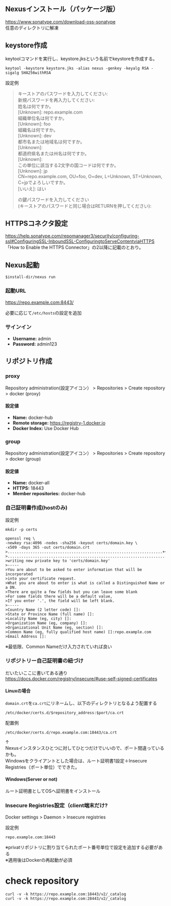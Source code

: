## Nexusインストール（パッケージ版）
https://www.sonatype.com/download-oss-sonatype  
任意のディレクトリに解凍

## keystore作成
keytoolコマンドを実行し、keystore.jksという名前でkeystoreを作成する。
```
keytool -keystore keystore.jks -alias nexus -genkey -keyalg RSA -sigalg SHA256withRSA
```
設定例
> キーストアのパスワードを入力してください:   
>新規パスワードを再入力してください:  
>姓名は何ですか。  
>[Unknown]: repo.example.com  
>組織単位名は何ですか。  
>[Unknown]: foo  
>組織名は何ですか。  
>[Unknown]: dev  
>都市名または地域名は何ですか。  
>[Unknown]:  
>都道府県名または州名は何ですか。  
>[Unknown]:  
>この単位に該当する2文字の国コードは何ですか。  
>[Unknown]: jp  
>CN=repo.example.com, OU=foo, O=dev, L=Unknown, ST=Unknown, C=jpでよろしいですか。  
>[いいえ]: はい  
>  
><nexus>の鍵パスワードを入力してください  
>(キーストアのパスワードと同じ場合はRETURNを押してください):  

##  HTTPSコネクタ設定
https://help.sonatype.com/repomanager3/security/configuring-ssl#ConfiguringSSL-InboundSSL-ConfiguringtoServeContentviaHTTPS  
「How to Enable the HTTPS Connector」の2以降に記載のとおり。

## Nexus起動

```
$install-dir/nexus run
```

### 起動URL
https://repo.example.com:8443/

必要に応じて`/etc/hosts`の設定を追加


### サインイン
* **Username:** admin
* **Password:** admin123

## リポジトリ作成

### proxy

Repository administration(設定アイコン） > Repositories > Create repository > docker (proxy)

#### 設定値

* **Name:** docker-hub
* **Remote storage:** https://registry-1.docker.io
* **Docker Index:** Use Docker Hub


### group

Repository administration(設定アイコン） > Repositories > Create repository > docker (group)

#### 設定値


* **Name:** docker-all
* **HTTPS:** 18443
* **Member repositories:** docker-hub


### 自己証明書作成(hostのみ)

設定例

```
mkdir -p certs  
  
openssl req \  
-newkey rsa:4096 -nodes -sha256 -keyout certs/domain.key \  
-x509 -days 365 -out certs/domain.crt  
>....................................................................++  
>....................................................................................................................................++  
>writing new private key to 'certs/domain.key'  
>-----  
>You are about to be asked to enter information that will be incorporated  
>into your certificate request.  
>What you are about to enter is what is called a Distinguished Name or a DN.  
>There are quite a few fields but you can leave some blank  
>For some fields there will be a default value,  
>If you enter '.', the field will be left blank.  
>-----  
>Country Name (2 letter code) []:  
>State or Province Name (full name) []:  
>Locality Name (eg, city) []:  
>Organization Name (eg, company) []:  
>Organizational Unit Name (eg, section) []:  
>Common Name (eg, fully qualified host name) []:repo.example.com  
>Email Address []:  
```

※最低限、Common Nameだけ入力されていれば良い

### リポジトリー自己証明書の紐づけ

だいたいここに書いてある通り  
https://docs.docker.com/registry/insecure/#use-self-signed-certificates

#### Linuxの場合
`domain.crt`を`ca.crt`にリネームし、以下のディレクトリとなるよう配置する

```
/etc/docker/certs.d/$repository_address:$port/ca.crt
```

配置例
```
/etc/docker/certs.d/repo.example.com:18443/ca.crt
```
↑  
Nexusインスタンスひとつに対してひとつだけでいいので、ポート間違っているかも。  
Windowsをクライアントとした場合は、ルート証明書1設定＋Insecure Registries（ポート単位）でできた。  

#### Windows(Server or not)

ルート証明書としてOSへ証明書をインストール

### Insecure Registries設定（client端末だけ?

Docker settings > Daemon > Insecure registries

設定例
```
repo.example.com:18443
```

※privatリポジトリに割り当てられたポート番号単位で設定を追加する必要がある  
※適用後はDockerの再起動が必須  

 # check repository
```
curl -v -k https://repo.example.com:18443/v2/_catalog
curl -v -k https://repo.example.com:28443/v2/_catalog
```

